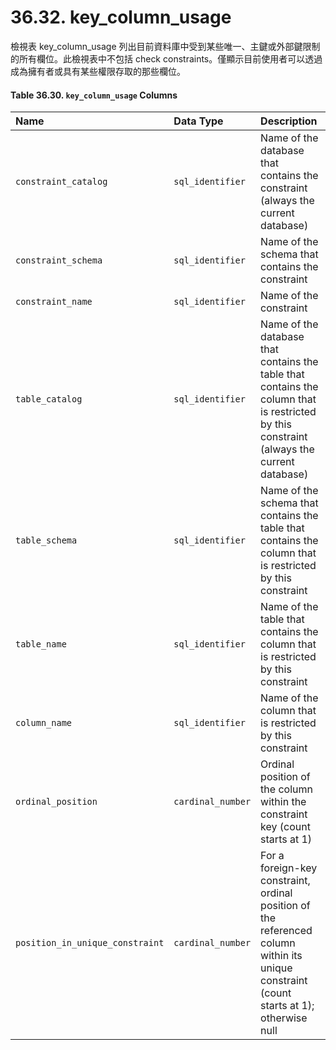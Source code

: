# 36.32. key\_column\_usage

檢視表 key\_column\_usage 列出目前資料庫中受到某些唯一、主鍵或外部鍵限制的所有欄位。此檢視表中不包括 check constraints。僅顯示目前使用者可以透過成為擁有者或具有某些權限存取的那些欄位。

#### **Table 36.30. `key_column_usage` Columns**

| Name | Data Type | Description |
| :--- | :--- | :--- |
| `constraint_catalog` | `sql_identifier` | Name of the database that contains the constraint \(always the current database\) |
| `constraint_schema` | `sql_identifier` | Name of the schema that contains the constraint |
| `constraint_name` | `sql_identifier` | Name of the constraint |
| `table_catalog` | `sql_identifier` | Name of the database that contains the table that contains the column that is restricted by this constraint \(always the current database\) |
| `table_schema` | `sql_identifier` | Name of the schema that contains the table that contains the column that is restricted by this constraint |
| `table_name` | `sql_identifier` | Name of the table that contains the column that is restricted by this constraint |
| `column_name` | `sql_identifier` | Name of the column that is restricted by this constraint |
| `ordinal_position` | `cardinal_number` | Ordinal position of the column within the constraint key \(count starts at 1\) |
| `position_in_unique_constraint` | `cardinal_number` | For a foreign-key constraint, ordinal position of the referenced column within its unique constraint \(count starts at 1\); otherwise null |

